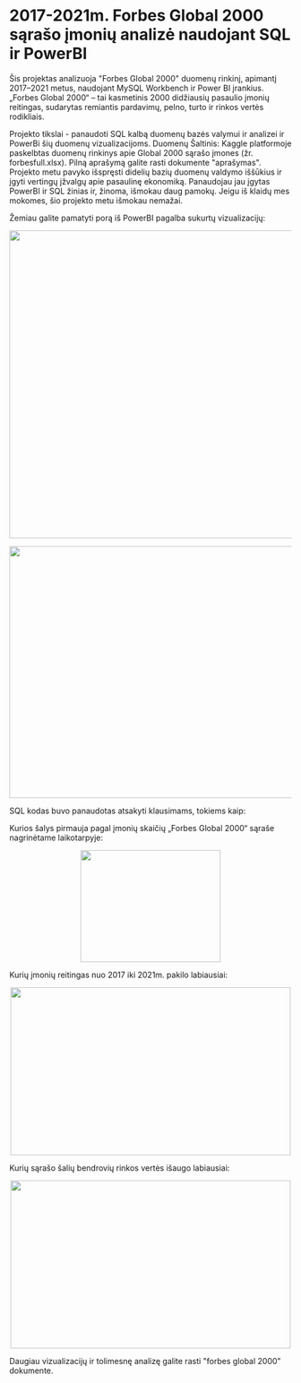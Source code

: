 # 2017-2021m. Forbes Global 2000 sąrašo įmonių analizė naudojant SQL ir PowerBI

Šis projektas analizuoja "Forbes Global 2000" duomenų rinkinį, apimantį 2017–2021 metus, naudojant MySQL Workbench ir Power BI įrankius. „Forbes Global 2000“ – tai kasmetinis 2000 didžiausių pasaulio įmonių reitingas, sudarytas remiantis pardavimų, pelno, turto ir rinkos vertės rodikliais.

Projekto tikslai - panaudoti SQL kalbą duomenų bazės valymui ir analizei ir PowerBi šių duomenų vizualizacijoms. Duomenų Šaltinis: Kaggle platformoje paskelbtas duomenų rinkinys apie Global 2000 sąrašo įmones (žr. forbesfull.xlsx). Pilną aprašymą galite rasti dokumente "aprašymas".
Projekto metu pavyko išspręsti didelių bazių duomenų valdymo iššūkius ir įgyti vertingų įžvalgų apie pasaulinę ekonomiką. Panaudojau jau įgytas PowerBI ir SQL žinias ir, žinoma, išmokau daug pamokų. Jeigu iš klaidų mes mokomes, šio projekto metu išmokau nemažai.

Žemiau galite pamatyti porą iš PowerBI pagalba sukurtų vizualizacijų:
<p align="center">
<img src = "https://github.com/user-attachments/assets/ffb5276c-5f94-4f12-a364-9c5dc13ff0e6" width="1050" height="550">
</p>
<p align="center">
<img src = "https://github.com/user-attachments/assets/5db44f41-4a4e-4c5e-8e9a-493639a795ed" width="800" height="450">
</p>

SQL kodas buvo panaudotas atsakyti klausimams, tokiems kaip:

Kurios šalys pirmauja pagal įmonių skaičių „Forbes Global 2000“ sąraše nagrinėtame laikotarpyje:
<p align="center">
<img src = "https://github.com/user-attachments/assets/a1ca2f07-5fe8-4c61-99a0-d9daffd24ef9" width="250" height="200">
</p>
Kurių įmonių reitingas nuo 2017 iki 2021m. pakilo labiausiai:
<p align="center">
<img src = "https://github.com/user-attachments/assets/5d44b00e-6128-449b-b202-1b50a1f9e22d" width="500" height="300">
</p>
Kurių sąrašo šalių bendrovių rinkos vertės išaugo labiausiai:
<p align="center">
<img src = "https://github.com/user-attachments/assets/477139cf-17e2-450f-9c22-51a45e369cb9" width="500" height="300">
</p>
Daugiau vizualizacijų ir tolimesnę analizę galite rasti "forbes global 2000" dokumente.

